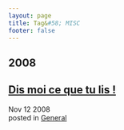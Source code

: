 ```yaml
---
layout: page
title: Tag&#58; MISC
footer: false
---
```


<div id="blog-archives" class="category">
<h2>2008</h2>

<article>
<h1><a href="/2008/11/12/dis-moi-ce-que-tu-lis/index.html">Dis moi ce que tu lis !</a></h1>
<time datetime="2008-11-12T00:00:00-06:00" pubdate><span class='month'>Nov</span> <span class='day'>12</span> <span class='year'>2008</span></time>
<footer>
<span class="categories">posted in 
<a href='/categories/general/'>General</a></span>
</footer>
</article>
</div>
